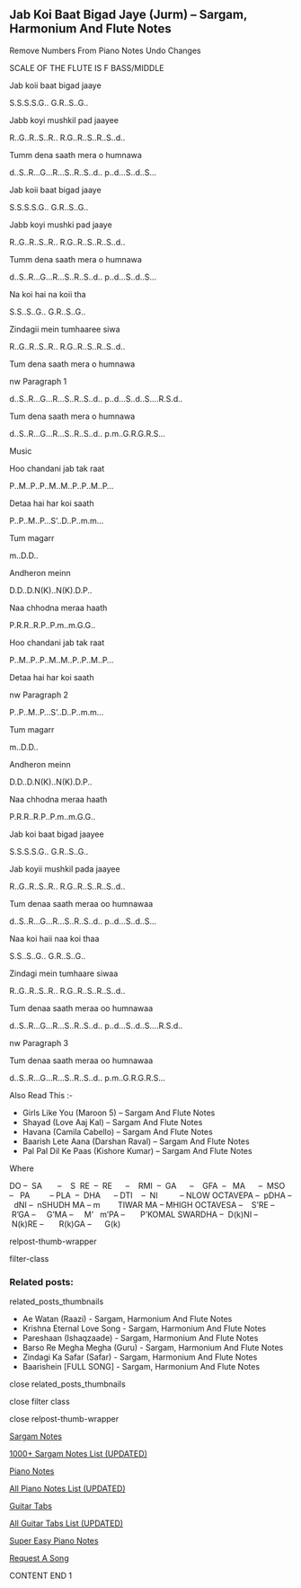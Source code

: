 
## Jab Koi Baat Bigad Jaye (Jurm) – Sargam, Harmonium And Flute Notes

Remove Numbers From Piano Notes
Undo Changes

SCALE OF THE FLUTE IS F BASS/MIDDLE

Jab koii baat bigad jaaye

S.S.S.S.G.. G.R..S..G..

Jabb koyi mushkil pad jaayee

R..G..R..S..R.. R.G..R..S..R..S..d..

Tumm dena saath mera o humnawa

d..S..R…G…R…S..R..S..d.. p..d…S..d..S…

Jab koii baat bigad jaaye

S.S.S.S.G.. G.R..S..G..

Jabb koyi mushki pad jaaye

R..G..R..S..R.. R.G..R..S..R..S..d..

Tumm dena saath mera o humnawa

d..S..R…G…R…S..R..S..d.. p..d…S..d..S…

Na koi hai na koii tha

S.S..S..G.. G.R..S..G..

Zindagii mein tumhaaree siwa

R..G..R..S..R.. R.G..R..S..R..S..d..

Tum dena saath mera o humnawa

nw Paragraph 1

d..S..R…G…R…S..R..S..d.. p..d…S..d..S….R.S.d..

Tum dena saath mera o humnawa

d..S..R…G…R…S..R..S..d.. p.m..G.R.G.R.S…

Music

Hoo chandani jab tak raat

P..M..P..P..M..M..P..P..M..P…

Detaa hai har koi saath

P..P..M..P…S’..D..P..m.m…

Tum magarr

m..D.D..

Andheron meinn

D.D..D.N(K)..N(K).D.P..

Naa chhodna meraa haath

P.R.R..R.P..P.m..m.G.G..

Hoo chandani jab tak raat

P..M..P..P..M..M..P..P..M..P…

Detaa hai har koi saath

nw Paragraph 2

P..P..M..P…S’..D..P..m.m…

Tum magarr

m..D.D..

Andheron meinn

D.D..D.N(K)..N(K).D.P..

Naa chhodna meraa haath

P.R.R..R.P..P.m..m.G.G..

Jab koi baat bigad jaayee

S.S.S.S.G.. G.R..S..G..

Jab koyii mushkil pada jaayee

R..G..R..S..R.. R.G..R..S..R..S..d..

Tum denaa saath meraa oo humnawaa

d..S..R…G…R…S..R..S..d.. p..d…S..d..S…

Naa koi haii naa koi thaa

S.S..S..G.. G.R..S..G..

Zindagi mein tumhaare siwaa

R..G..R..S..R.. R.G..R..S..R..S..d..

Tum denaa saath meraa oo humnawaa

d..S..R…G…R…S..R..S..d.. p..d…S..d..S….R.S.d..

nw Paragraph 3

Tum denaa saath meraa oo humnawaa

d..S..R…G…R…S..R..S..d.. p.m..G.R.G.R.S…

Also Read This :-

* Girls Like You (Maroon 5) – Sargam And Flute Notes
* Shayad (Love Aaj Kal) – Sargam And Flute Notes
* Havana (Camila Cabello) – Sargam And Flute Notes
* Baarish Lete Aana (Darshan Raval) – Sargam And Flute Notes
* Pal Pal Dil Ke Paas (Kishore Kumar) – Sargam And Flute Notes

Where

DO –  SA       –    S  RE  –  RE      –    RMI  –  GA      –    GFA  –   MA      –  MSO  –   PA         – PLA  –  DHA      – DTI    –  NI          – NLOW OCTAVEPA –  pDHA –  dNI –  nSHUDH MA – m        TIWAR MA – MHIGH OCTAVESA –    S’RE –     R’GA –     G’MA –     M’   m’PA –       P’KOMAL SWARDHA –  D(k)NI –       N(k)RE –       R(k)GA –      G(k)

relpost-thumb-wrapper

filter-class

### Related posts:

related_posts_thumbnails

* Ae Watan (Raazi) - Sargam, Harmonium And Flute Notes
* Krishna Eternal Love Song - Sargam, Harmonium And Flute Notes
* Pareshaan (Ishaqzaade) - Sargam, Harmonium And Flute Notes
* Barso Re Megha Megha (Guru) - Sargam, Harmonium And Flute Notes
* Zindagi Ka Safar (Safar) - Sargam, Harmonium And Flute Notes
* Baarishein [FULL SONG] - Sargam, Harmonium And Flute Notes

close related_posts_thumbnails

close filter class

close relpost-thumb-wrapper

[Sargam Notes](https://www.notationsworld.com/sargam-notes.html)

[1000+ Sargam Notes List (UPDATED)](https://www.notationsworld.com/all-songs-list-sargam-notes.html)

[Piano Notes](https://www.notationsworld.com/piano-notes.html)

[All Piano Notes List (UPDATED)](https://www.notationsworld.com/all-songs-list-piano-notes.html)

[Guitar Tabs](https://www.notationsworld.com/guitar-tabs.html)

[All Guitar Tabs List (UPDATED)](https://www.notationsworld.com/all-songs-list-guitar-tabs.html)

[Super Easy Piano Notes](https://studywall.in/)

[Request A Song](https://www.notationsworld.com/request-a-song.html)

CONTENT END 1

